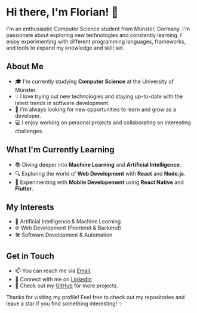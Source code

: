 
# Hi there, I'm Florian! 👋

I'm an enthusiastic Computer Science student from Münster, Germany. I'm passionate about exploring new technologies and constantly learning. I enjoy experimenting with different programming languages, frameworks, and tools to expand my knowledge and skill set.

## About Me

- 🎓 I'm currently studying **Computer Science** at the University of Münster.
- 💡 I love trying out new technologies and staying up-to-date with the latest trends in software development.
- 🌱 I'm always looking for new opportunities to learn and grow as a developer.
- 💻 I enjoy working on personal projects and collaborating on interesting challenges.

## What I'm Currently Learning

- 📚 Diving deeper into **Machine Learning** and **Artificial Intelligence**.
- 🔍 Exploring the world of **Web Development** with **React** and **Node.js**.
- 🚀 Experimenting with **Mobile Developement** using **React Native** and **Flutter**.

## My Interests

- 🤖 Artificial Intelligence & Machine Learning
- 🌐 Web Development (Frontend & Backend)
- 🛠️ Software Development & Automation

## Get in Touch

- 📫 You can reach me via [Email](mailto:florianoppermann01@gmail.com).
- 💼 Connect with me on [LinkedIn](https://www.linkedin.com/in/florian-oppermann-8914221b4/)
- 🌟 Check out my [GitHub](https://github.com/FlorianOppermann) for more projects.

Thanks for visiting my profile! Feel free to check out my repositories and leave a star if you find something interesting! ✨
